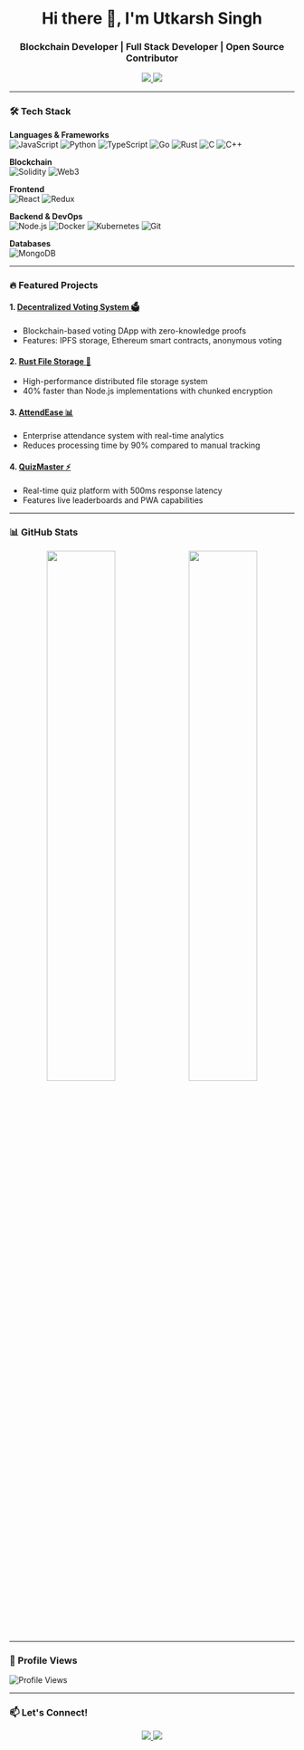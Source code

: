 <h1 align="center">Hi there 👋, I'm Utkarsh Singh</h1>
<h3 align="center">Blockchain Developer | Full Stack Developer | Open Source Contributor</h3>

<p align="center">
  <a href="https://www.linkedin.com/in/utkarsh-singh1729/">
    <img src="https://img.shields.io/badge/LinkedIn-0077B5?style=for-the-badge&logo=linkedin&logoColor=white">
  </a>
  <a href="mailto:businessutkarsh22@gmail.com">
    <img src="https://img.shields.io/badge/Gmail-D14836?style=for-the-badge&logo=gmail&logoColor=white">
  </a>
</p>

---

### 🛠 Tech Stack

**Languages & Frameworks**  
![JavaScript](https://img.shields.io/badge/JavaScript-F7DF1E?style=for-the-badge&logo=javascript&logoColor=black)
![Python](https://img.shields.io/badge/Python-3776AB?style=for-the-badge&logo=python&logoColor=white)
![TypeScript](https://img.shields.io/badge/TypeScript-3178C6?style=for-the-badge&logo=typescript&logoColor=white)
![Go](https://img.shields.io/badge/Go-00ADD8?style=for-the-badge&logo=go&logoColor=white)
![Rust](https://img.shields.io/badge/Rust-000000?style=for-the-badge&logo=rust&logoColor=white)
![C](https://img.shields.io/badge/C-A8B9CC?style=for-the-badge&logo=c&logoColor=black)
![C++](https://img.shields.io/badge/C%2B%2B-00599C?style=for-the-badge&logo=c%2B%2B&logoColor=white)

**Blockchain**  
![Solidity](https://img.shields.io/badge/Solidity-363636?style=for-the-badge&logo=solidity&logoColor=white)
![Web3](https://img.shields.io/badge/Web3.js-F16822?style=for-the-badge&logo=web3.js&logoColor=white)

**Frontend**  
![React](https://img.shields.io/badge/React-20232A?style=for-the-badge&logo=react&logoColor=61DAFB)
![Redux](https://img.shields.io/badge/Redux-764ABC?style=for-the-badge&logo=redux&logoColor=white)

**Backend & DevOps**  
![Node.js](https://img.shields.io/badge/Node.js-339933?style=for-the-badge&logo=node.js&logoColor=white)
![Docker](https://img.shields.io/badge/Docker-2496ED?style=for-the-badge&logo=docker&logoColor=white)
![Kubernetes](https://img.shields.io/badge/Kubernetes-326CE5?style=for-the-badge&logo=kubernetes&logoColor=white)
![Git](https://img.shields.io/badge/Git-F05032?style=for-the-badge&logo=git&logoColor=white)

**Databases**  
![MongoDB](https://img.shields.io/badge/MongoDB-47A248?style=for-the-badge&logo=mongodb&logoColor=white)

---

### 🔥 Featured Projects

#### 1. [Decentralized Voting System 🗳️](https://github.com/utkarsh-singh-1729/Decentralized-Voting-Systems)
- Blockchain-based voting DApp with zero-knowledge proofs
- Features: IPFS storage, Ethereum smart contracts, anonymous voting

#### 2. [Rust File Storage 🦀](https://github.com/utkarsh-singh-1729/Rust-Based-File-Storage-Tool)
- High-performance distributed file storage system
- 40% faster than Node.js implementations with chunked encryption

#### 3. [AttendEase 📊](https://github.com/utkarsh-singh-1729/AttendEase)
- Enterprise attendance system with real-time analytics
- Reduces processing time by 90% compared to manual tracking

#### 4. [QuizMaster ⚡](https://github.com/utkarsh-singh-1729/Quiz-Application-)
- Real-time quiz platform with 500ms response latency
- Features live leaderboards and PWA capabilities

---

### 📊 GitHub Stats

<div align="center">
  <img width="49%" src="https://github-readme-stats.vercel.app/api?username=utkarsh-singh-1729&show_icons=true&theme=radical&cache_seconds=2">
  <img width="49%" src="https://github-readme-stats.vercel.app/api/top-langs/?username=utkarsh-singh-1729&layout=compact&theme=radical&cache_seconds=2">
</div>

---

### 👀 Profile Views
![Profile Views](https://hits.sh/github.com/utkarsh-singh-1729.svg?style=flat&label=Visitors&color=blue&labelColor=black)

---

### 📫 Let's Connect!
<p align="center">
  <a href="https://www.linkedin.com/in/utkarsh-singh1729/">
    <img src="https://img.shields.io/badge/LinkedIn-0077B5?style=for-the-badge&logo=linkedin&logoColor=white">
  </a>
  <a href="mailto:businessutkarsh22@gmail.com">
    <img src="https://img.shields.io/badge/Gmail-D14836?style=for-the-badge&logo=gmail&logoColor=white">
  </a>
</p>
